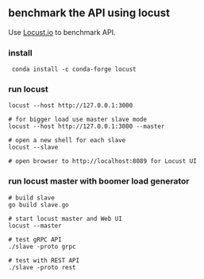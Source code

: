## benchmark the API using locust

Use [Locust.io](http://locust.io) to benchmark API.

### install
```
 conda install -c conda-forge locust

```

### run locust
```
locust --host http://127.0.0.1:3000

# for bigger load use master slave mode
locust --host http://127.0.0.1:3000 --master

# open a new shell for each slave
locust --slave

# open browser to http://localhost:8089 for Locust UI

```

### run locust master with boomer load generator
```
# build slave
go build slave.go

# start locust master and Web UI
locust --master

# test gRPC API
./slave -proto grpc

# test with REST API
./slave -proto rest

```


